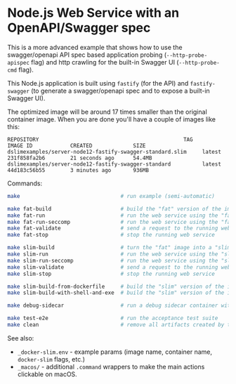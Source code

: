 # Node.js Web Service with an OpenAPI/Swagger spec

This is a more advanced example that shows how to use the swagger/openapi API spec based application probing (`--http-probe-apispec` flag) and http crawling for the built-in Swagger UI (`--http-probe-cmd` flag).

This Node.js application is built using `fastify` (for the API) and `fastify-swagger` (to generate a swagger/openapi spec and to expose a built-in Swagger UI).

The optimized image will be around 17 times smaller than the original container image. When you are done you'll have a couple of images like this:

```
REPOSITORY                                              TAG                 IMAGE ID            CREATED             SIZE
dslimexamples/server-node12-fastify-swagger-standard.slim     latest              231f858fa2b6        21 seconds ago      54.4MB
dslimexamples/server-node12-fastify-swagger-standard          latest              44d183c56b55        3 minutes ago       936MB
```

Commands:

```sh
make                                # run example (semi-automatic)

make fat-build                      # build the "fat" version of the image
make fat-run                        # run the web service using the "fat" image
make fat-run-seccomp                # run the web service using the "fat" image and a generated seccomp profile (requires `make slim-build`)
make fat-validate                   # send a request to the running web service
make fat-stop                       # stop the running web service

make slim-build                     # turn the "fat" image into a "slim" one
make slim-run                       # run the web service using the "slim" image
make slim-run-seccomp               # run the web service using the "slim" image and a generated seccomp profile
make slim-validate                  # send a request to the running web service
make slim-stop                      # stop the running web service

make slim-build-from-dockerfile     # build the "slim" version of the image using the "fat" Dockerfile
make slim-build-with-shell-and-exe  # build the "slim" version of the image additionally keeping a shell and an extra executable (typically, uname)

make debug-sidecar                  # run a debug sidecar container with an interactive shell

make test-e2e                       # run the acceptance test suite
make clean                          # remove all artifacts created by this example
```

See also:

- `_docker-slim.env` - example params (image name, container name, `docker-slim` flags, etc.)
- `_macos/` - additional `.command` wrappers to make the main actions clickable on macOS.
